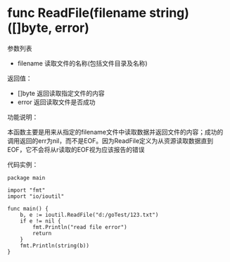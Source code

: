 # func ReadFile(filename string) ([]byte, error)

参数列表

- filename 读取文件的名称(包括文件目录及名称) 

返回值：

- []byte 返回读取指定文件的内容
- error 返回读取文件是否成功

功能说明：

本函数主要是用来从指定的filename文件中读取数据并返回文件的内容；成功的调用返回的err为nil，而不是EOF。因为ReadFile定义为从资源读取数据直到EOF，它不会将从r读取的EOF视为应该报告的错误

代码实例：

	package main

	import "fmt"
	import "io/ioutil"

	func main() {
		b, e := ioutil.ReadFile("d:/goTest/123.txt")
		if e != nil {
			fmt.Println("read file error")
			return
		}
		fmt.Println(string(b))
	}
